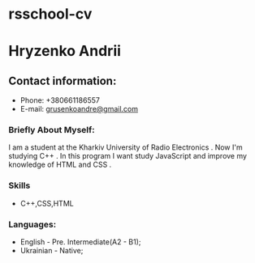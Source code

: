 # rsschool-cv
# **Hryzenko Andrii**
## Contact information:
* Phone: +380661186557 
* E-mail: grusenkoandre@gmail.com 
### **Briefly About Myself:** 
  I am a student at the Kharkiv University of Radio Electronics . Now I'm studying C++ . In this program I want study JavaScript and improve my knowledge  of HTML and CSS .
### **Skills** 
* C++,CSS,HTML
### **Languages:** 
* English - Pre. Intermediate(A2 - B1);
* Ukrainian - Native;
